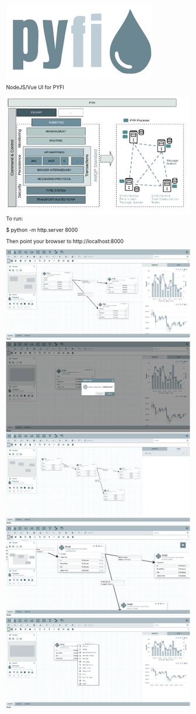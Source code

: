 ![flow1](./screens/pyfi.svg)

NodeJS/Vue UI for PYFI

![flow1](./screens/architecture2.png)
To run:

$ python -m http.server 8000

Then point your browser to http://localhost:8000


![flow1](./screens/pyfi1.png)
![flow2](./screens/pyfi2.png)
![flow3](./screens/pyfi3.png)
![flow4](./screens/pyfi4.png)
![flow6](./screens/pyfi6.png)